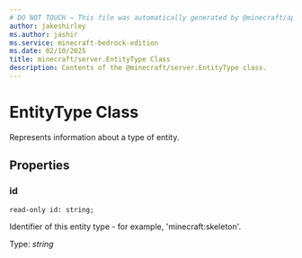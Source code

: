 ```yaml
---
# DO NOT TOUCH — This file was automatically generated by @minecraft/api-docs-generator, to report problems file an issue at https://github.com/Mojang/minecraft-scripting-libraries
author: jakeshirley
ms.author: jashir
ms.service: minecraft-bedrock-edition
ms.date: 02/10/2025
title: minecraft/server.EntityType Class
description: Contents of the @minecraft/server.EntityType class.
---
```

# EntityType Class

Represents information about a type of entity.

## Properties

### **id**
`read-only id: string;`

Identifier of this entity type - for example, 'minecraft:skeleton'.

Type: *string*
